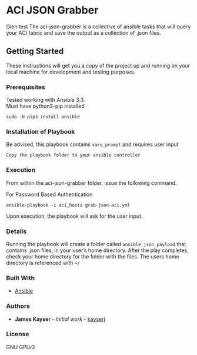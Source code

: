 # ACI JSON Grabber
Glen test
The aci-json-grabber is a collective of ansible tasks that will query your ACI fabric and save the output as a collection of .json files.

## Getting Started

These instructions will get you a copy of the project up and running on your local machine for development and testing purposes.

### Prerequisites

Tested working with Ansible 3.3.  
Must have python3-pip installed.
```
sudo -H pip3 install ansible
```

### Installation of Playbook
Be advised, this playbook contains `vars_prompt` and requires user input

```
Copy the playbook folder to your ansible controller
```

### Execution

From within the aci-json-grabber folder, issue the following command.


For Password Based Authentication
```
ansible-playbook -i aci_hosts grab-json-aci.yml
```

Upon execution, the playbook will ask for the user input.


### Details

Running the playbook will create a folder called `ansible_json_payload` that contains .json files, in your user’s home directory.  After the play completes, check your home directory for the folder with the files. The users home directory is referenced with `~/`


### Built With

* [Ansible](https://www.ansible.com/)


### Authors

* **James Kayser** - *Initial work* - [kayserj](https://github.com/kayserj)

### License

GNU GPLv3
